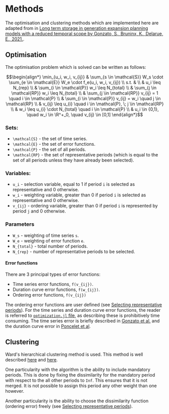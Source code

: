 # Methods

The optimisation and clustering methods which are implemented here are adapted from in [Long term storage in generation expansion planning models with a reduced temporal scope by Gonzato, S., Bruninx, K., Delarue, E., 2021.](https://www.mech.kuleuven.be/en/tme/research/energy-systems-integration-modeling/pdf-publications/wp-esim2021-1).

## Optimisation

The optimisation problem which is solved can be written as follows:

```math
\begin{align*}
    \min_{u_i, w_i, v_{ij}} & \sum_{s \in \mathcal{S}} W_s \cdot \sum_{e \in \mathcal{E}} W_e \cdot f_e(u_i, w_i, v_{ij}) \\
    s.t. & \\
    & u_i \leq N_{rep} \\
    & \sum_{i \in \mathcal{P}} w_i \leq N_{total} \\
    & \sum_{j \in \mathcal{RP}} w_i \leq N_{total} \\
    & \sum_{j \in \mathcal{RP}} v_{ij} = 1 \quad i \in \mathcal{P} \\
    & \sum_{i \in \mathcal{P}} v_{ij} = w_i \quad j \in \mathcal{RP} \\
    & v_{ij} \leq u_{i} \quad i \in \mathcal{P}, \; j \in \mathcal{RP} \\
    & w_i \leq u_{i} \cdot N_{total} \quad i \in \mathcal{P} \\
    & u_i \in {0,1}, \quad w_i \in \R^+_0, \quad v_{ij} \in [0,1]
\end{align*}
```

### Sets:

* ``\mathcal{S}`` - the set of time series.
* ``\mathcal{E}`` - the set of error functions.
* ``\mathcal{P}`` - the set of all periods.
* ``\mathcal{RP}`` - the set of representative periods (which is equal to the set of all periods unless they have already been selected).

### Variables:

* ``u_i`` - selection variable, equal to 1 if period ``i`` is selected as representative and 0 otherwise.
* ``w_i`` - weighting variable, greater than 0 if period ``i`` is selected as representative and 0 otherwise.
* ``v_{ij}`` - ordering variable, greater than 0 if period ``i`` is represented by period `j` and 0 otherwise.

### Parameters

* ``W_s`` - weighting of time series ``s``.
* ``W_e`` - weighting of error function ``e``.
* ``N_{total}`` - total number of periods.
* ``N_{rep}`` - number of representative periods to be selected.

#### Error functions

There are 3 principal types of error functions:

* Time series error functions, ``f(v_{ij})``.
* Duration curve error functions, ``f(w_{ij})``.
* Ordering error functions, ``f(v_{ij})``

The ordering error functions are user defined (see [Selecting representative periods](@ref)). For the time series and duration curve error functions, the reader is referred to [`optimization.jl` file](https://gitlab.kuleuven.be/UCM/representativeperiodsfinder.jl/-/blob/dev/src/methods/optimization.jl), as describing these is prohibitively time consuming. The time series error is briefly described in [Gonzato et al.](https://www.mech.kuleuven.be/en/tme/research/energy-systems-integration-modeling/pdf-publications/wp-esim2021-1) and the duration curve error in [Poncelet et al](https://www.mech.kuleuven.be/en/tme/research/energy_environment/Pdf/wp-2015-10b.pdf).

## Clustering

Ward's hierarchical clustering method is used. This method is well described [here](https://www.mech.kuleuven.be/en/tme/research/energy-systems-integration-modeling/pdf-publications/wp-esim2021-1) and [here](https://www.researchgate.net/publication/325459549_Chronological_Time-Period_Clustering_for_Optimal_Capacity_Expansion_Planning_With_Storage).

One particularity with the algorithm is the ability to include mandatory periods. This is done by fixing the dissimilarity for the mandatory period with respect to the all other periods to `Inf`. This ensures that it is not merged. It is not possible to assign this period any other weight than one however. 

Another particularity is the ability to choose the dissimilarity function (ordering error) freely (see [Selecting representative periods](@ref)).
